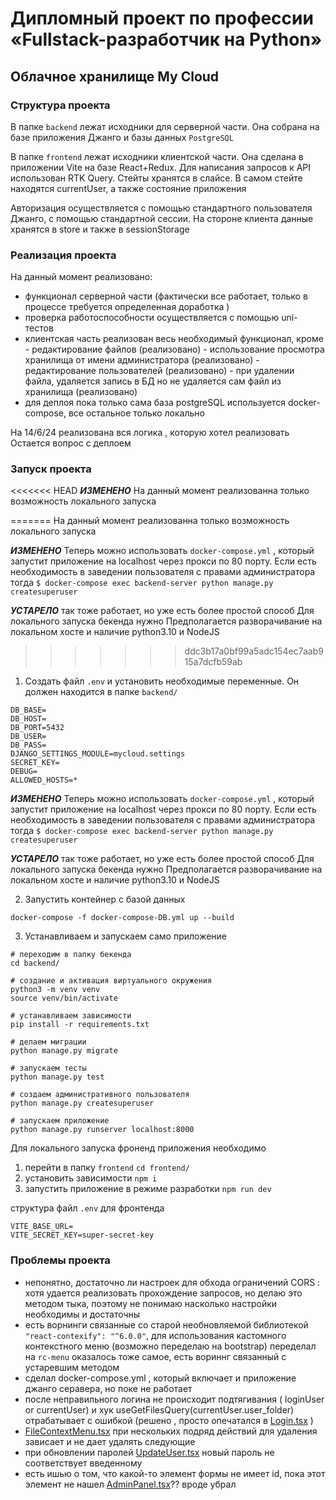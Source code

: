 # Дипломный проект по профессии «Fullstack-разработчик на Python»

## Облачное хранилище My Cloud

### Структура проекта
В папке `backend` лежат исходники для серверной части. Она собрана на базе приложения Джанго и базы данных `PostgreSQL`

В папке `frontend` лежат исходники клиентской части. Она сделана в приложении Vite на базе React+Redux. Для написания запросов к API использован RTK Query.
Стейты хранятся в слайсе. В самом стейте находятся currentUser, а также состояние приложения

Авторизация осуществляется с помощью стандартного пользователя Джанго, с помощью стандартной сессии. На стороне клиента данные хранятся в store и также в sessionStorage

### Реализация проекта
На данный момент реализовано:
 - функционал серверной части (фактически все работает, только в процессе требуется определенная доработка )
 - проверка работоспособности осуществляется с помощью uni-тестов
 - клиентская часть реализован весь необходимый функционал, кроме
            - редактирование файлов (реализовано)
            - использование просмотра хранилища от имени администратора (реализовано)
            - редактирование пользователей (реализовано)
            - при удалении файла, удаляется запись в БД но не удаляется сам файл из хранилища (реализовано)
- для деплоя пока только сама база postgreSQL используется docker-compose, все остальное только локально

На 14/6/24 реализована вся логика , которую хотел реализовать
Остается вопрос с деплоем


### Запуск проекта
<<<<<<< HEAD
***ИЗМЕНЕНО*** На данный момент реализованна только возможность локального запуска

=======
На данный момент реализованна только возможность локального запуска

***ИЗМЕНЕНО***  Теперь можно использовать `docker-compose.yml` , который запустит приложение на localhost через прокси по 80 порту.
Если есть необходимость в заведении пользователя с правами администратора тогда
```$ docker-compose exec backend-server python manage.py createsuperuser```


***УСТАРЕЛО*** так тоже работает, но уже есть более простой способ
Для локального запуска бекенда нужно
Предполагается разворачивание на локальном хосте и наличие python3.10 и NodeJS
>>>>>>> ddc3b17a0bf99a5adc154ec7aab915a7dcfb59ab
1. Создать файл `.env` и установить необходимые переменные. Он должен находится в папке `backend/`

```
DB_BASE=
DB_HOST=
DB_PORT=5432
DB_USER=
DB_PASS=
DJANGO_SETTINGS_MODULE=mycloud.settings
SECRET_KEY=
DEBUG=
ALLOWED_HOSTS=*
```

***ИЗМЕНЕНО***  Теперь можно использовать `docker-compose.yml` , который запустит приложение на localhost через прокси по 80 порту.
Если есть необходимость в заведении пользователя с правами администратора тогда
```$ docker-compose exec backend-server python manage.py createsuperuser```


***УСТАРЕЛО*** так тоже работает, но уже есть более простой способ
Для локального запуска бекенда нужно
Предполагается разворачивание на локальном хосте и наличие python3.10 и NodeJS

2. Запустить контейнер с базой данных

```
docker-compose -f docker-compose-DB.yml up --build
```

3. Устанавливаем и запускаем само приложение

```
# переходим в папку бекенда
cd backend/

# создание и активация виртуального окружения
python3 -m venv venv
source venv/bin/activate

# устанавливаем зависимости
pip install -r requirements.txt

# делаем миграции
python manage.py migrate

# запускаем тесты
python manage.py test

# создаем административного пользователя
python manage.py createsuperuser

# запускаем приложение
python manage.py runserver localhost:8000
```





Для локального запуска фроненд приложения необходимо

1. перейти в папку `frontend`
`cd frontend/`
2. установить зависимости
`npm i`
3. запустить приложение в режиме разработки
`npm run dev`

структура файл `.env` для фронтенда
```
VITE_BASE_URL=
VITE_SECRET_KEY=super-secret-key
```

### Проблемы проекта
- непонятно, достаточно ли настроек для обхода ограничений CORS : хотя удается реализовать прохождение запросов, но делаю это методом тыка, поэтому не понимаю насколько настройки необходимы и достаточны
- есть ворнинги связанные со старой необновляемой библиотекой `"react-contexify": "^6.0.0"`, для использования кастомного контекстного меню (возможно переделаю на bootstrap) переделал на `rc-menu` оказалось тоже самое, есть вориннг связанный с устаревшим методом
- сделал docker-compose.yml , который включает и приложение джанго серавера, но поке не работает
- после неправильного логина не происходит подтягивания ( loginUser or currentUser) и хук  useGetFilesQuery(currentUser.user_folder) отрабатывает с ошибкой (решено , просто опечатался  в [Login.tsx](frontend%2Fsrc%2Fcomponents%2FLogin.tsx) )
- [FileContextMenu.tsx](frontend%2Fsrc%2Fcomponents%2FFileContextMenu.tsx) при нескольких подряд действий для удаления зависает и не дает удалять следующие
- при обновлении паролей [UpdateUser.tsx](frontend%2Fsrc%2Fcomponents%2FUpdateUser.tsx) новый пароль не соответствует введенному
- есть ишью о том, что какой-то элемент формы не имеет id, пока этот элемент не нашел [AdminPanel.tsx](frontend%2Fsrc%2Fcomponents%2FAdminPanel.tsx)?? вроде убрал

